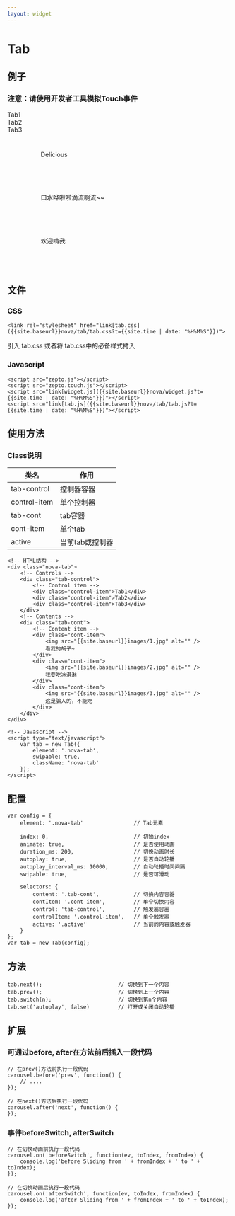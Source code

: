 ```yaml
---
layout: widget
---
```


# Tab

## 例子
### 注意：请使用开发者工具模拟Touch事件

<link rel="stylesheet" href="{{site.baseurl}}nova/tab/tab.css?t={{site.time | date: "%H%M%S"}}" />
<div>
<style type="text/css">
    .nova-tab {
        width: 100%;
        box-sizing: border-box;
        -webkit-box-sizing: border-box;
    }

    .tab-cont {
        height: 400px;
    }

    .cont-item {
        padding: 5% 15%;
        vertical-align: top;
    }

    .cont-item img{
        -webkit-user-drag: none;
    }
</style>
</div>

<div class="nova-tab">
    <div class="tab-control">
        <div class="control-item">Tab1</div>
        <div class="control-item">Tab2</div>
        <div class="control-item">Tab3</div>
    </div>
    <div class="tab-cont">
        <div class="cont-item">
            <p>Delicious</p>
            <img id="firstImg" src="{{site.baseurl}}images/1.jpg" alt=""/>
        </div>
        <div class="cont-item">
            <p>口水哗啦啦滴流啊流~~</p>
            <img src="{{site.baseurl}}images/2.jpg" alt="" />
        </div>
        <div class="cont-item">
            <p>欢迎啃我</p>
            <img src="{{site.baseurl}}images/3.jpg" alt="" />
        </div>
    </div>
</div>

<script type="text/javascript" src="{{site.baseurl}}nova/widget.js?t={{site.time | date: "%H%M%S"}}"></script>
<script type="text/javascript" src="{{site.baseurl}}nova/tab/tab.js?t={{site.time | date: "%H%M%S"}}"></script>
<script type="text/javascript">
    $('#firstImg').on('load', function() {
        var tab = new Tab({
            element: '.nova-tab',
            swipable: true,
            className: 'nova-tab'
        });
    });
</script>
<br />

## 文件

### CSS

    <link rel="stylesheet" href="link[tab.css]({{site.baseurl}}nova/tab/tab.css?t={{site.time | date: "%H%M%S"}})">

引入 tab.css 或者将 tab.css中的必备样式拷入

### Javascript

    <script src="zepto.js"></script>
    <script src="zepto.touch.js"></script>
    <script src="link[widget.js]({{site.baseurl}}nova/widget.js?t={{site.time | date: "%H%M%S"}})"></script>
    <script src="link[tab.js]({{site.baseurl}}nova/tab/tab.js?t={{site.time | date: "%H%M%S"}})"></script>

## 使用方法

### Class说明

| 类名          |  作用  |
|-------------------|---------|
| tab-control       | 控制器容器 |
| control-item      | 单个控制器 |
| tab-cont          | tab容器    |
| cont-item         | 单个tab    |
| active            | 当前tab或控制器    |

    <!-- HTML结构 -->
    <div class="nova-tab">
        <!-- Controls -->
        <div class="tab-control">
            <!-- Control item -->
            <div class="control-item">Tab1</div>
            <div class="control-item">Tab2</div>
            <div class="control-item">Tab3</div>
        </div>
        <!-- Contents -->
        <div class="tab-cont">
            <!-- Content item -->
            <div class="cont-item">
                <img src="{{site.baseurl}}images/1.jpg" alt="" />
                看我的胡子~
            </div>
            <div class="cont-item">
                <img src="{{site.baseurl}}images/2.jpg" alt="" />
                我要吃冰淇淋
            </div>
            <div class="cont-item">
                <img src="{{site.baseurl}}images/3.jpg" alt="" />
                这是骗人的，不能吃
            </div>
        </div>
    </div>

    <!-- Javascript -->
    <script type="text/javascript">
        var tab = new Tab({
            element: '.nova-tab',
            swipable: true,
            className: 'nova-tab'
        });
    </script>

## 配置

    var config = {
        element: '.nova-tab'                // Tab元素

        index: 0,                           // 初始index 
        animate: true,                      // 是否使用动画
        duration_ms: 200,                   // 切换动画时长 
        autoplay: true,                     // 是否自动轮播 
        autoplay_interval_ms: 10000,        // 自动轮播时间间隔 
        swipable: true,                     // 是否可滑动

        selectors: {
            content: '.tab-cont',           // 切换内容容器
            contItem: '.cont-item',         // 单个切换内容
            control: 'tab-control',         // 触发器容器
            controlItem: '.control-item',   // 单个触发器
            active: '.active'               // 当前的内容或触发器
        }
    };  
    var tab = new Tab(config);


## 方法

    tab.next();                        // 切换到下一个内容
    tab.prev();                        // 切换到上一个内容
    tab.switch(n);                     // 切换到第n个内容
    tab.set('autoplay', false)         // 打开或关闭自动轮播

## 扩展

### 可通过before, after在方法前后插入一段代码

    // 在prev()方法前执行一段代码
    carousel.before('prev', function() {
        // .... 
    });

    // 在next()方法后执行一段代码
    carousel.after('next', function() {
    });

### 事件beforeSwitch, afterSwitch

    // 在切换动画前执行一段代码
    carousel.on('beforeSwitch', function(ev, toIndex, fromIndex) {
        console.log('before Sliding from ' + fromIndex + ' to ' + toIndex);
    });

    // 在切换动画后执行一段代码
    carousel.on('afterSwitch', function(ev, toIndex, fromIndex) {
        console.log('after Sliding from ' + fromIndex + ' to ' + toIndex);
    });
